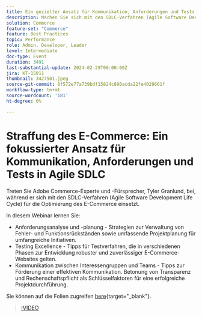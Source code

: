 ```yaml
---
title: Ein gezielter Ansatz für Kommunikation, Anforderungen und Tests in Agile SDLC
description: Machen Sie sich mit den SDLC-Verfahren (Agile Software Development Life Cycle) vertraut und optimieren Sie den E-Commerce.  Erfahren Sie Anforderungsanalyse und -planung, Strategien für die Verwaltung von Bug- und Feature-Backlogs, Projektplanung für großmaßstäbliche Initiativen, Tipps für Testverfahren, die in verschiedenen Phasen zur Anwendung kommen, Sicherstellung der Entwicklung robuster und zuverlässiger E-Commerce-Websites, Tipps zur Förderung einer effektiven Kommunikation. Die Betonung von Transparenz und Verantwortlichkeit als Schlüsselfaktoren für eine erfolgreiche Projektausführung. Sie können hier auf die Folien zugreifen.
solution: Commerce
feature-set: "Commerce"
feature: Best Practices
topic: Performance
role: Admin, Developer, Leader
level: Intermediate
doc-type: Event
duration: 3491
last-substantial-update: 2024-02-29T00:00:00Z
jira: KT-15011
thumbnail: 3427501.jpeg
source-git-commit: 8f572e77a739bdf15824c890acda22fe4029661f
workflow-type: tm+mt
source-wordcount: '181'
ht-degree: 0%

---
```



# Straffung des E-Commerce: Ein fokussierter Ansatz für Kommunikation, Anforderungen und Tests in Agile SDLC

Treten Sie Adobe Commerce-Experte und -Fürsprecher, Tyler Granlund, bei, während er sich mit den SDLC-Verfahren (Agile Software Development Life Cycle) für die Optimierung des E-Commerce einsetzt.

In diesem Webinar lernen Sie:

* Anforderungsanalyse und -planung - Strategien zur Verwaltung von Fehler- und Funktionsrückständen sowie umfassende Projektplanung für umfangreiche Initiativen.
* Testing Excellence - Tipps für Testverfahren, die in verschiedenen Phasen zur Entwicklung robuster und zuverlässiger E-Commerce-Websites gelten.
* Kommunikation zwischen Interessengruppen und Teams - Tipps zur Förderung einer effektiven Kommunikation. Betonung von Transparenz und Rechenschaftspflicht als Schlüsselfaktoren für eine erfolgreiche Projektdurchführung.

Sie können auf die Folien zugreifen [here](../../assets/commerce/agile-sldc-slides.pdf){target="_blank"}.

>[!VIDEO](https://video.tv.adobe.com/v/3427501/?learn=on)
